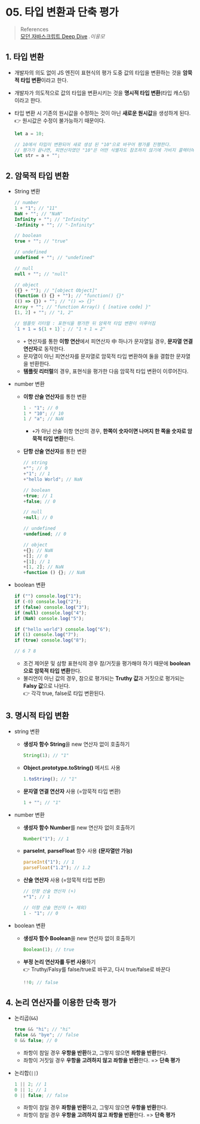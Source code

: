 # 05. 타입 변환과 단축 평가

> References <br> <a href="http://www.yes24.com/Product/Goods/92742567?OzSrank=1">모던 자바스크립트 Deep Dive</a> _.이웅모_

## 1. 타입 변환

- 개발자의 의도 없이 JS 엔진이 표현식의 평가 도중 값의 타입을 변환하는 것을 **암묵적 타입 변환**이라고 한다.
- 개발자가 의도적으로 값의 타입을 변환시키는 것을 **명시적 타입 변환**(타입 캐스팅)이라고 한다.
- 타입 변환 시 기존의 원시값을 수정하는 것이 아닌 **새로운 원시값**을 생성하게 된다. <br>
  👉 원시값은 수정이 불가능하기 때문이다.

  ```javascript
  let a = 10;

  // 10에서 타입이 변환되어 새로 생성 된 "10"으로 바꾸어 평가를 진행한다.
  // 평가가 끝나면, 피연산자였던 "10"은 어떤 식별자도 참조하지 않기에 가비지 콜렉터에 의해 메모리가 해제된다.
  let str = a + "";
  ```

## 2. 암묵적 타입 변환

- String 변환

  ```javascript
  // number
  1 + "1"; // "11"
  NaN + ""; // "NaN"
  Infinity + ""; // "Infinity"
  -Infinity + ""; // "-Infinity"

  // boolean
  true + ""; // "true"

  // undefined
  undefined + ""; // "undefined"

  // null
  null + ""; // "null"

  // object
  ({} + ""); // "[object Object]"
  (function () {} + ""); // "function() {}"
  (() => {}) + ""; // "() => {}"
  Array + ""; // "function Array() { [native code] }"
  [1, 2] + ""; // "1, 2"

  // 템플릿 리터럴 : 표현식을 평가한 뒤 암묵적 타입 변환이 이루어짐
  `1 + 1 = ${1 + 1}`; // "1 + 1 = 2"
  ```

  - `+` 연산자를 통한 **이항 연산**에서 피연산자 中 하나가 문자열일 경우, **문자열 연결 연산자**로 동작한다.
  - 문자열이 아닌 피연산자를 문자열로 암묵적 타입 변환하여 둘을 결합한 문자열을 반환한다.
  - **템플릿 리터럴**의 경우, 표현식을 평가한 다음 암묵적 타입 변환이 이루어진다.

- number 변환

  - **이항 산술 연산자**를 통한 변환

    ```javascript
    1 - "1"; // 0
    1 * "10"; // 10
    1 / "a"; // NaN
    ```

    - `+`가 아닌 산술 이항 연산의 경우, **한쪽이 숫자이면 나머지 한 쪽을 숫자로 암묵적 타입 변환**한다.

  - **단항 산술 연산자**를 통한 변환

    ```javascript
    // string
    +""; // 0
    +"1"; // 1
    +"hello World"; // NaN

    // boolean
    +true; // 1
    +false; // 0

    // null
    +null; // 0

    // undefined
    +undefined; // 0

    // object
    +{}; // NaN
    +[]; // 0
    +[1]; // 1
    +[1, 2]; // NaN
    +function () {}; // NaN
    ```

- boolean 변환

  ```javascript
  if ("") console.log("1");
  if (-0) console.log("2");
  if (false) console.log("3");
  if (null) console.log("4");
  if (NaN) console.log("5");

  if ("hello world") console.log("6");
  if (1) console.log("7");
  if (true) console.log("8");

  // 6 7 8
  ```

  - 조건 제어문 및 삼항 표현식의 경우 참/거짓을 평가해야 하기 때문에 **boolean으로 암묵적 타입 변환**한다.
  - 불리언이 아닌 값의 경우, 참으로 평가되는 **Truthy 값**과 거짓으로 평가되는 **Falsy 값**으로 나뉜다. <br>
    👉 각각 true, false로 타입 변환된다.

## 3. 명시적 타입 변환

- string 변환

  - **생성자 함수 String**을 new 연산자 없이 호출하기

    ```javascript
    String(1); // "1"
    ```

  - **Object.prototype.toString()** 메서드 사용

    ```javascript
    1.toString(); // "1"
    ```

  - **문자열 연결 연산자** 사용 (=암묵적 타입 변환)

    ```javascript
    1 + ""; // "1"
    ```

- number 변환

  - **생성자 함수 Number**를 new 연산자 없이 호출하기

    ```javascript
    Number("1"); // 1
    ```

  - **parseInt**, **parseFloat** 함수 사용 **(문자열만 가능)**

    ```javascript
    parseInt("1"); // 1
    parseFloat("1.2"); // 1.2
    ```

  - **산술 연산자** 사용 (=암묵적 타입 변환)

    ```javascript
    // 단항 산술 연산자 (+)
    +"1"; // 1

    // 이항 산술 연산자 (+ 제외)
    1 - "1"; // 0
    ```

- boolean 변환

  - **생성자 함수 Boolean**을 new 연산자 없이 호출하기

    ```javascript
    Boolean(1); // true
    ```

  - **부정 논리 연산자를 두번 사용**하기 <br>
    👉 Truthy/Falsy를 false/true로 바꾸고, 다시 true/false로 바꾼다

    ```javascript
    !!0; // false
    ```

## 4. 논리 연산자를 이용한 단축 평가

- 논리곱(`&&`)

  ```javascript
  true && "hi"; // "hi"
  false && "bye"; // false
  0 && false; // 0
  ```

  - 좌항이 참일 경우 **우항을 반환**하고, 그렇지 않으면 **좌항을 반환**한다.
  - 좌항이 거짓일 경우 **우항을 고려하지 않고 좌항을 반환**한다. => **단축 평가**

- 논리합(`||`)

  ```javascript
  1 || 2; // 1
  0 || 1; // 1
  0 || false; // false
  ```

  - 좌항이 참일 경우 **좌항을 반환**하고, 그렇지 않으면 **우항을 반환**한다.
  - 좌항이 참일 경우 **우항을 고려하지 않고 좌항을 반환**한다. => **단축 평가**
